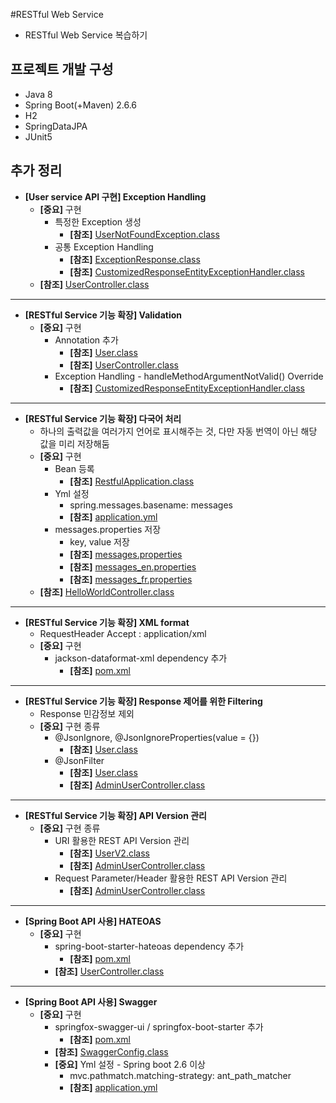 #RESTful Web Service
- RESTful Web Service 복습하기 

## 프로젝트 개발 구성
- Java 8
- Spring Boot(+Maven) 2.6.6
- H2
- SpringDataJPA
- JUnit5

## 추가 정리
- **[User service API 구현] Exception Handling**
  - **[중요]** 구현
    - 특정한 Exception 생성
      - **[참조]** [UserNotFoundException.class](src/main/java/me/study/restful/user/UserNotFoundException.java)
    - 공통 Exception Handling
      - **[참조]** [ExceptionResponse.class](src/main/java/me/study/restful/Exception/ExceptionResponse.java)
      - **[참조]** [CustomizedResponseEntityExceptionHandler.class](src/main/java/me/study/restful/Exception/CustomizedResponseEntityExceptionHandler.java)
  - **[참조]** [UserController.class](src/main/java/me/study/restful/user/UserController.java)
------------
- **[RESTful Service 기능 확장] Validation**
  - **[중요]** 구현
    - Annotation 추가
      - **[참조]** [User.class](src/main/java/me/study/restful/user/User.java)
      - **[참조]** [UserController.class](src/main/java/me/study/restful/user/UserController.java)
    - Exception Handling - handleMethodArgumentNotValid() Override
      - **[참조]** [CustomizedResponseEntityExceptionHandler.class](src/main/java/me/study/restful/Exception/CustomizedResponseEntityExceptionHandler.java)
------------
- **[RESTful Service 기능 확장] 다국어 처리**
  - 하나의 출력값을 여러가지 언어로 표시해주는 것, 다만 자동 번역이 아닌 해당 값을 미리 저장해둠
  - **[중요]** 구현
    - Bean 등록
      - **[참조]** [RestfulApplication.class](src/main/java/me/study/restful/RestfulApplication.java)
    - Yml 설정 
      - spring.messages.basename: messages
      - **[참조]** [application.yml](src/main/resources/application.yml)
    - messages.properties 저장
      - key, value 저장
      - **[참조]** [messages.properties](src/main/resources/messages.properties)
      - **[참조]** [messages_en.properties](src/main/resources/messages_en.properties)
      - **[참조]** [messages_fr.properties](src/main/resources/messages_fr.properties)
  - **[참조]** [HelloWorldController.class](src/main/java/me/study/restful/helloword/HelloWorldController.java)
------------
- **[RESTful Service 기능 확장] XML format**
  - RequestHeader Accept : application/xml
  - **[중요]** 구현
    - jackson-dataformat-xml dependency 추가
      - **[참조]** [pom.xml](pom.xml)
------------
- **[RESTful Service 기능 확장] Response 제어를 위한 Filtering**
  - Response 민감정보 제외
  - **[중요]** 구현 종류
    - @JsonIgnore, @JsonIgnoreProperties(value = {})
      - **[참조]** [User.class](src/main/java/me/study/restful/user/User.java)
    - @JsonFilter
      - **[참조]** [User.class](src/main/java/me/study/restful/user/User.java)
      - **[참조]** [AdminUserController.class](src/main/java/me/study/restful/user/AdminUserController.java)
------------
- **[RESTful Service 기능 확장] API Version 관리**
  - **[중요]** 구현 종류
    - URI 활용한 REST API Version 관리
      - **[참조]** [UserV2.class](src/main/java/me/study/restful/user/UserV2.java)
      - **[참조]** [AdminUserController.class](src/main/java/me/study/restful/user/AdminUserController.java)
    - Request Parameter/Header 활용한 REST API Version 관리
      - **[참조]** [AdminUserController.class](src/main/java/me/study/restful/user/AdminUserController.java)
------------
- **[Spring Boot API 사용] HATEOAS**
  - **[중요]** 구현
    - spring-boot-starter-hateoas dependency 추가
      - **[참조]** [pom.xml](pom.xml)
    - **[참조]** [UserController.class](src/main/java/me/study/restful/user/UserController.java)
------------
- **[Spring Boot API 사용] Swagger**
  - **[중요]** 구현
    - springfox-swagger-ui / springfox-boot-starter 추가
      - **[참조]** [pom.xml](pom.xml)
    - **[참조]** [SwaggerConfig.class](src/main/java/me/study/restful/config/SwaggerConfig.java)
    - **[중요]** Yml 설정 - Spring boot 2.6 이상
      - mvc.pathmatch.matching-strategy: ant_path_matcher
      - **[참조]** [application.yml](src/main/resources/application.yml)